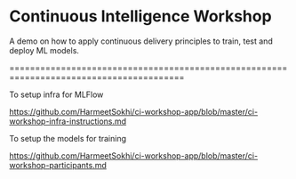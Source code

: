 

# Continuous Intelligence Workshop

A demo on how to apply continuous delivery principles to train, test and deploy ML models.

========================================================================================

To setup infra for MLFlow

https://github.com/HarmeetSokhi/ci-workshop-app/blob/master/ci-workshop-infra-instructions.md


To setup the models for training

https://github.com/HarmeetSokhi/ci-workshop-app/blob/master/ci-workshop-participants.md


